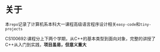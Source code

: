 # 关于
本`repo`记录了计算机系本科大一课程高级语言程序设计相关`easy-code`和`tiny-projects`

CS100692:课程分上下两个学期，从C++的基本类型到面向对象，完整的讲授了C++从入门到实践，**项目虽易，但意义重大**